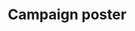 ---
layout: default
sitemap: false
permalink: /poster
title: Campaign poster
redirect_to:  https://oxigen.site/assets/campaign/poster1.jpg
---